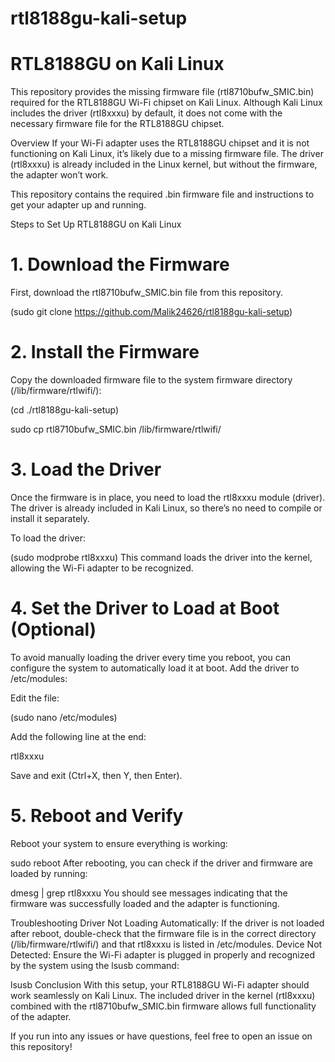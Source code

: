 # rtl8188gu-kali-setup
# RTL8188GU on Kali Linux
This repository provides the missing firmware file (rtl8710bufw_SMIC.bin) required for the RTL8188GU Wi-Fi chipset on Kali Linux. Although Kali Linux includes the driver (rtl8xxxu) by default, it does not come with the necessary firmware file for the RTL8188GU chipset.

Overview
If your Wi-Fi adapter uses the RTL8188GU chipset and it is not functioning on Kali Linux, it’s likely due to a missing firmware file. The driver (rtl8xxxu) is already included in the Linux kernel, but without the firmware, the adapter won’t work.

This repository contains the required .bin firmware file and instructions to get your adapter up and running.

Steps to Set Up RTL8188GU on Kali Linux

# 1. Download the Firmware
First, download the rtl8710bufw_SMIC.bin file from this repository.

  (sudo git clone https://github.com/Malik24626/rtl8188gu-kali-setup)

# 2. Install the Firmware
Copy the downloaded firmware file to the system firmware directory (/lib/firmware/rtlwifi/):

  (cd ./rtl8188gu-kali-setup)

sudo cp rtl8710bufw_SMIC.bin /lib/firmware/rtlwifi/

# 3. Load the Driver
Once the firmware is in place, you need to load the rtl8xxxu module (driver). The driver is already included in Kali Linux, so there’s no need to compile or install it separately.

To load the driver:

  (sudo modprobe rtl8xxxu)
This command loads the driver into the kernel, allowing the Wi-Fi adapter to be recognized.

# 4. Set the Driver to Load at Boot (Optional)
To avoid manually loading the driver every time you reboot, you can configure the system to automatically load it at boot. Add the driver to /etc/modules:

Edit the file:

  (sudo nano /etc/modules)

Add the following line at the end:

rtl8xxxu

Save and exit (Ctrl+X, then Y, then Enter).

# 5. Reboot and Verify
Reboot your system to ensure everything is working:

sudo reboot
After rebooting, you can check if the driver and firmware are loaded by running:

dmesg | grep rtl8xxxu
You should see messages indicating that the firmware was successfully loaded and the adapter is functioning.

Troubleshooting
Driver Not Loading Automatically: If the driver is not loaded after reboot, double-check that the firmware file is in the correct directory (/lib/firmware/rtlwifi/) and that rtl8xxxu is listed in /etc/modules.
Device Not Detected: Ensure the Wi-Fi adapter is plugged in properly and recognized by the system using the lsusb command:

lsusb
Conclusion
With this setup, your RTL8188GU Wi-Fi adapter should work seamlessly on Kali Linux. The included driver in the kernel (rtl8xxxu) combined with the rtl8710bufw_SMIC.bin firmware allows full functionality of the adapter.

If you run into any issues or have questions, feel free to open an issue on this repository!

